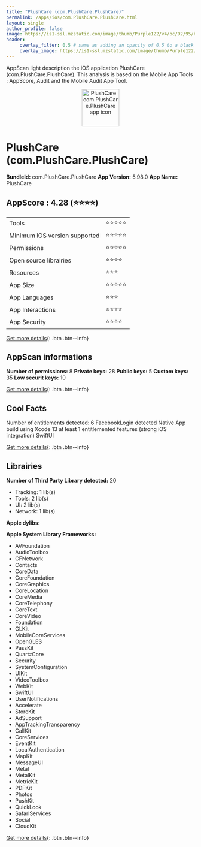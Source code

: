 ```yaml
---
title: "PlushCare (com.PlushCare.PlushCare)"
permalink: /apps/ios/com.PlushCare.PlushCare.html
layout: single
author_profile: false
image: https://is1-ssl.mzstatic.com/image/thumb/Purple122/v4/bc/92/95/bc929545-6289-bcf8-1763-22545c2a74fc/AppIcon-0-1x_U007emarketing-0-5-0-85-220.png/512x512bb.jpg
header: 
     overlay_filter: 0.5 # same as adding an opacity of 0.5 to a black background
     overlay_image: https://is1-ssl.mzstatic.com/image/thumb/Purple122/v4/bc/92/95/bc929545-6289-bcf8-1763-22545c2a74fc/AppIcon-0-1x_U007emarketing-0-5-0-85-220.png/512x512bb.jpg
---
```

AppScan light description the iOS application PlushCare (com.PlushCare.PlushCare). This analysis is based on the Mobile App Tools : AppScore, Audit and the Mobile Audit App Tool.

  
  
<div style="text-align: center;"><img src="https://is1-ssl.mzstatic.com/image/thumb/Purple122/v4/bc/92/95/bc929545-6289-bcf8-1763-22545c2a74fc/AppIcon-0-1x_U007emarketing-0-5-0-85-220.png/512x512bb.jpg" width="100" height="100" alt="PlushCare com.PlushCare.PlushCare app icon"></div>  
  
# PlushCare (com.PlushCare.PlushCare)

**BundleId:** com.PlushCare.PlushCare
**App Version:** 5.98.0
**App Name:** PlushCare


## AppScore : 4.28 (⭐️⭐️⭐️⭐️) 

<table>
<tr><td> Tools </td><td> ⭐️⭐️⭐️⭐️⭐️ </td></tr>
<tr><td> Minimum iOS version supported </td><td> ⭐️⭐️⭐️⭐️⭐️ </td></tr>
<tr><td> Permissions </td><td> ⭐️⭐️⭐️⭐️⭐️ </td></tr>
<tr><td> Open source librairies </td><td> ⭐️⭐️⭐️⭐️ </td></tr>
<tr><td> Resources </td><td> ⭐️⭐️⭐️ </td></tr>
<tr><td> App Size </td><td> ⭐️⭐️⭐️⭐️⭐️ </td></tr>
<tr><td> App Languages </td><td> ⭐️⭐️⭐️ </td></tr>
<tr><td> App Interactions </td><td> ⭐️⭐️⭐️⭐️ </td></tr>
<tr><td> App Security </td><td> ⭐️⭐️⭐️⭐️ </td></tr>
</table>

[Get more details](/pricing.html){: .btn .btn--info}  
  
## AppScan informations 

**Number of permissions:** 8
**Private keys:** 28
**Public keys:** 5
**Custom keys:** 35
**Low securit keys:** 10
  
[Get more details](/pricing.html){: .btn .btn--info}

## Cool Facts

Number of entitlements detected: 6
FacebookLogin detected
Native App
build using Xcode 13
at least 1 entitlemented features (strong iOS integration)
SwiftUI
  
[Get more details](/pricing.html){: .btn .btn--info}

## Librairies 
**Number of Third Party Library detected:** 20
- Tracking: 1 lib(s)
- Tools: 2 lib(s)
- UI: 2 lib(s)
- Network: 1 lib(s)

**Apple dylibs:**


**Apple System Library Frameworks:**
- AVFoundation
- AudioToolbox
- CFNetwork
- Contacts
- CoreData
- CoreFoundation
- CoreGraphics
- CoreLocation
- CoreMedia
- CoreTelephony
- CoreText
- CoreVideo
- Foundation
- GLKit
- MobileCoreServices
- OpenGLES
- PassKit
- QuartzCore
- Security
- SystemConfiguration
- UIKit
- VideoToolbox
- WebKit
- SwiftUI
- UserNotifications
- Accelerate
- StoreKit
- AdSupport
- AppTrackingTransparency
- CallKit
- CoreServices
- EventKit
- LocalAuthentication
- MapKit
- MessageUI
- Metal
- MetalKit
- MetricKit
- PDFKit
- Photos
- PushKit
- QuickLook
- SafariServices
- Social
- CloudKit


  
[Get more details](/pricing.html){: .btn .btn--info}

